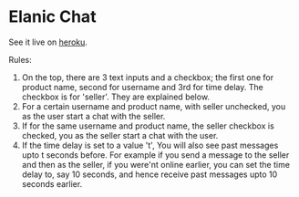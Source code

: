 # Elanic Chat

See it live on [heroku](https://elanic.herokuapp.com/).

Rules:

1. On the top, there are 3 text inputs and a checkbox; the first one for product name, second for username and 3rd for time delay. The checkbox is for 'seller'. They are explained below. 
2. For a certain username and product name, with seller unchecked, you as the user start a chat with the seller.
3. If for the same username and product name, the seller checkbox is checked, you as the seller start a chat with the user.
4. If the time delay is set to a value 't', You will also see past messages upto t seconds before. For example if you send a message to the seller and then as the seller, if you were'nt online earlier, you can set the time delay to, say 10 seconds, and hence receive past messages upto 10 seconds earlier.